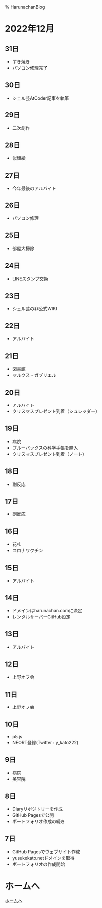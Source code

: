 % HarunachanBlog

# 2022年12月

## 31日

- すき焼き
- パソコン修理完了

## 30日

- シェル芸AtCoder記事を執筆

## 29日

- 二次創作

## 28日

- 似顔絵

## 27日

- 今年最後のアルバイト

## 26日

- パソコン修理

## 25日

- 部屋大掃除

## 24日

- LINEスタンプ交換

## 23日

- シェル芸の非公式WIKI

## 22日

- アルバイト

## 21日

- 図書館
- マルクス・ガブリエル

## 20日

- アルバイト
- クリスマスプレゼント到着（シュレッダー）

## 19日

- 病院
- ブルーバックスの科学手帳を購入
- クリスマスプレゼント到着（ノート）

## 18日

- 副反応

## 17日

- 副反応

## 16日

- 花札
- コロナワクチン

## 15日

- アルバイト

## 14日

- ドメインはharunachan.comに決定
- レンタルサーバーGitHub設定

## 13日

- アルバイト

## 12日

- 上野オフ会

## 11日

- 上野オフ会

## 10日

- p5.js
- NEORT登録(Twitter : y_kato222)

## 9日

- 病院
- 美容院

## 8日

- Diaryリポジトリーを作成
- GitHub Pagesで公開
- ポートフォリオ作成の続き

## 7日

- GitHub Pagesでウェブサイト作成
- yusukekato.netドメインを取得
- ポートフォリオの作成開始

# ホームへ

[ホームへ](https://harunachan.com/)
